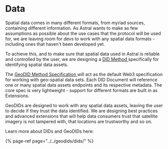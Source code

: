 # Data

Spatial data comes in many different formats, from myriad sources, containing different information. As Astral wants to make as few assumptions as possible about the use cases that the protocol will be used for, we are leaving room for devs to work with any spatial data formats - including ones that haven't been developed yet.

To achieve this, and to make sure that spatial data used in Astral is reliable and controlled by the user, we are designing a [DID Method ](https://w3c.github.io/did-core)specifically for identifying spatial data assets. 

The [GeoDID Method Specification ](../../geodids/geodid-core-specification/)will act as the default Web3 specification for working with geo-spatial data sets. Each DID Document will reference one or many spatial data assets endpoints and its respective metadata.  The core spec is very lightweight - support for different formats are built in as Extensions. 

GeoDIDs are designed to work with any spatial data assets, leaving the user to decide if they trust the data identified. We are designing best practices and advanced extensions that will help data consumers trust that satellite imagery is not tampered with, that locations are trustworthy and so on. 

Learn more about DIDs and GeoDIDs here:

{% page-ref page="../../geodids/dids/" %}



